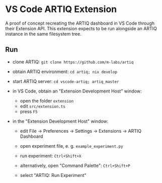 # VS Code ARTIQ Extension

A proof of concept recreating the ARTIQ dashboard in VS Code through their Extension API.
This extension expects to be run alongside an ARTIQ instance in the same filesystem tree.

## Run

- clone ARTIQ: `git clone https://github.com/m-labs/artiq`
- obtain ARTIQ environment: `cd artiq; nix develop`
- start ARTIQ server: `cd vscode-artiq; artiq_master`

- in VS Code, obtain an "Extension Development Host" window:
    - open the folder `extension`
    - edit `src/extension.ts`
    - press `F5`

- in the "Extension Development Host" window:
    - edit File -> Preferences -> Settings -> Extensions -> ARTIQ Dashboard
    - open experiment file, e. g. `example_experiment.py`
    - run experiment: `Ctrl+Shift+X`

    - alternatively, open "Command Palette": `Ctrl+Shift+P`
    - select "ARTIQ: Run Experiment"
